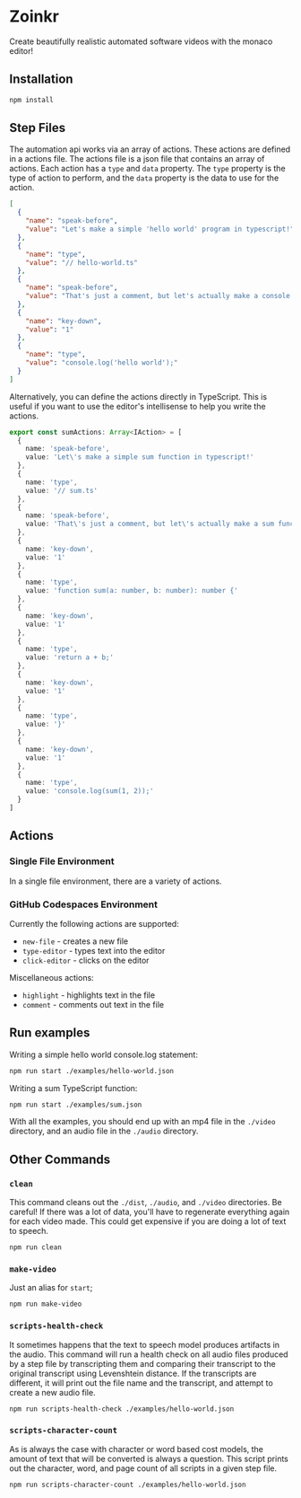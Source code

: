 # Zoinkr

Create beautifully realistic automated software videos with the monaco editor!

## Installation

```bash
npm install
```

## Step Files

The automation api works via an array of actions. These actions are defined in a actions file. The actions file is a json file that contains an array of actions. Each action has a `type` and `data` property. The `type` property is the type of action to perform, and the `data` property is the data to use for the action.

```json
[
  {
    "name": "speak-before",
    "value": "Let's make a simple 'hello world' program in typescript!"
  },
  {
    "name": "type",
    "value": "// hello-world.ts"
  },
  {
    "name": "speak-before",
    "value": "That's just a comment, but let's actually make a console.log statement."
  },
  {
    "name": "key-down",
    "value": "1"
  },
  {
    "name": "type",
    "value": "console.log('hello world');"
  }
]
```

Alternatively, you can define the actions directly in TypeScript. This is useful if you want to use the editor's intellisense to help you write the actions.

```ts
export const sumActions: Array<IAction> = [
  {
    name: 'speak-before',
    value: 'Let\'s make a simple sum function in typescript!'
  },
  {
    name: 'type',
    value: '// sum.ts'
  },
  {
    name: 'speak-before',
    value: 'That\'s just a comment, but let\'s actually make a sum function.'
  },
  {
    name: 'key-down',
    value: '1'
  },
  {
    name: 'type',
    value: 'function sum(a: number, b: number): number {'
  },
  {
    name: 'key-down',
    value: '1'
  },
  {
    name: 'type',
    value: 'return a + b;'
  },
  {
    name: 'key-down',
    value: '1'
  },
  {
    name: 'type',
    value: '}'
  },
  {
    name: 'key-down',
    value: '1'
  },
  {
    name: 'type',
    value: 'console.log(sum(1, 2));'
  }
]
```

## Actions

### Single File Environment

In a single file environment, there are a variety of actions.

### GitHub Codespaces Environment

Currently the following actions are supported:

- `new-file` - creates a new file
- `type-editor` - types text into the editor
- `click-editor` - clicks on the editor

Miscellaneous actions:
- `highlight` - highlights text in the file
- `comment` - comments out text in the file

## Run examples

Writing a simple hello world console.log statement:

```bash
npm run start ./examples/hello-world.json
```

Writing a sum TypeScript function:

```bash
npm run start ./examples/sum.json
```

With all the examples, you should end up with an mp4 file in the `./video` directory, and an audio file in the `./audio` directory.

## Other Commands

### `clean`

This command cleans out the `./dist`, `./audio`, and `./video` directories. Be careful! If there was a lot of data, you'll have to regenerate everything again for each video made. This could get expensive if you are doing a lot of text to speech.

```bash
npm run clean
```

### `make-video`
Just an alias for `start`;

```bash
npm run make-video
```

### `scripts-health-check`

It sometimes happens that the text to speech model produces artifacts in the audio. This command will run a health check on all audio files produced by a step file by transcripting them and comparing their transcript to the original transcript using Levenshtein distance. If the transcripts are different, it will print out the file name and the transcript, and attempt to create a new audio file.

```bash
npm run scripts-health-check ./examples/hello-world.json
```


### `scripts-character-count`

As is always the case with character or word based cost models, the amount of text that will be converted is always a question. This script prints out the character, word, and page count of all scripts in a given step file.

```bash
npm run scripts-character-count ./examples/hello-world.json
```
